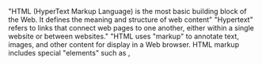 "HTML (HyperText Markup Language) is the most basic building block of the Web. It defines the meaning and structure of web content" 
"Hypertext" refers to links that connect web pages to one another, either within a single website or between websites."
"HTML uses "markup" to annotate text, images, and other content for display in a Web browser. HTML markup includes special "elements" such as <head>, <title>, <body>, <header>, <footer>, <article>, <section>, <p>, <div>, <span>, <img>, <aside>, <audio>, <canvas>, <datalist>, <details>, <embed>, <nav>, <output>, <progress>, <video>, <ul>, <ol>, <li> and many others.

An HTML element is set off from other text in a document by "tags", which consist of the element name surrounded by "<" and ">". The name of an element inside a tag is case insensitive. That is, it can be written in uppercase, lowercase, or a mixture. For example, the <title> tag can be written as <Title>, <TITLE>, or in any other way. However, the convention and recommended practice is to write tags in lowercase."

"<ol>: The Ordered List element
The <ol> HTML element represents an ordered list of items — typically rendered as a numbered list."
<ul>: The Unordered List element
The <ul> HTML element represents an unordered list of items, typically rendered as a bulleted list."
"Content categories	Flow content, and if the <ul> element's children include at least one <li> element, palpable content.
Permitted content	Zero or more <li>, <script> and <template> elements.
Tag omission	None, both the starting and ending tag are mandatory.
Permitted parents	Any element that accepts flow content.
Implicit ARIA role	list
Permitted ARIA roles	directory, group, listbox, menu, menubar, none, presentation, radiogroup, tablist, toolbar, tree
DOM Interface	HTMLUListElement"
change made
#














-https://developer.mozilla.org/en-US/docs/Web/HTML